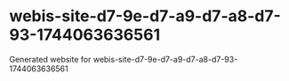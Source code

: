 # webis-site-d7-9e-d7-a9-d7-a8-d7-93-1744063636561
Generated website for webis-site-d7-9e-d7-a9-d7-a8-d7-93-1744063636561
